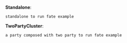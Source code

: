**Standalone**:

` standalone to run fate example `

**TwoPartyCluster**:

` a party composed with two party to run fate example `